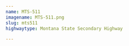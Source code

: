 ```yaml
---
name: MTS-511
imagename: MTS-511.png
slug: mts511
highwaytype: Montana State Secondary Highway

---
```

